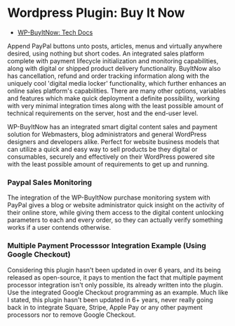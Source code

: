 # Wordpress Plugin: Buy It Now

* [WP-BuyItNow: Tech Docs](http://vps-net.com/internet-development-tools/wordpress-plugins/buy-it-now-button.php)

Append PayPal buttons unto posts, articles, menus and virtually anywhere desired, using nothing but short codes. An integrated sales platform complete with payment lifecycle initialization and monitoring capabilities, along with digital or shipped product delivery functionality. BuyItNow also has cancellation, refund and order tracking information along with the uniquely cool 'digital media locker' functionality, which further enhances an online sales platform's capabilities. There are many other options, variables and features which make quick deployment a definite possibility, working with very minimal integration times along with the least possible amount of technical requirements on the server, host and the end-user level.

WP-BuyItNow has an integrated smart digital content sales and payment solution for Webmasters, blog administrators and general WordPress designers and developers alike. Perfect for website business models that can utilize a quick and easy way to sell products be they digital or consumables, securely and effectively on their WordPress powered site with the least possible amount of requirements to get up and running.

### Paypal Sales Monitoring

The integration of the WP-BuyItNow purchase monitoring system with PayPal gives a blog or website administrator quick insight on the activity of their online store, while giving them access to the digital content unlocking parameters to each and every order, so they can actually verify something works if a user contends otherwise.

### Multiple Payment Processsor Integration Example (Using Google Checkout)

Considering this plugin hasn't been updated in over 6 years, and its being released as open-source, it pays to mention the fact that multiple payment processor integration isn't only possible, its already written into the plugin. Use the integrated Google Checkout programming as an example. Much like I stated, this plugin hasn't been updated in 6+ years, never really going back in to integrate Square, Stripe, Apple Pay or any other payment processors nor to remove Google Checkout.
